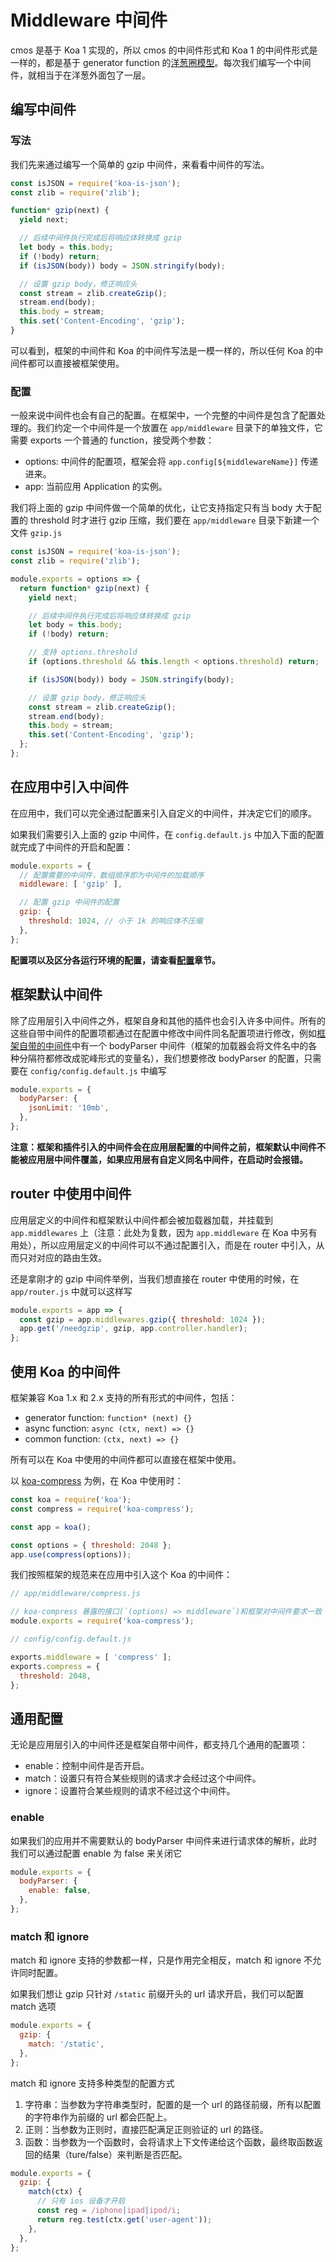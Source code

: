 # Middleware 中间件

cmos 是基于 Koa 1 实现的，所以 cmos 的中间件形式和 Koa 1 的中间件形式是一样的，都是基于 generator function 的[洋葱圈模型]()。每次我们编写一个中间件，就相当于在洋葱外面包了一层。

## 编写中间件

### 写法

我们先来通过编写一个简单的 gzip 中间件，来看看中间件的写法。

```js
const isJSON = require('koa-is-json');
const zlib = require('zlib');

function* gzip(next) {
  yield next;

  // 后续中间件执行完成后将响应体转换成 gzip
  let body = this.body;
  if (!body) return;
  if (isJSON(body)) body = JSON.stringify(body);

  // 设置 gzip body，修正响应头
  const stream = zlib.createGzip();
  stream.end(body);
  this.body = stream;
  this.set('Content-Encoding', 'gzip');
}
```

可以看到，框架的中间件和 Koa 的中间件写法是一模一样的，所以任何 Koa 的中间件都可以直接被框架使用。

### 配置

一般来说中间件也会有自己的配置。在框架中，一个完整的中间件是包含了配置处理的。我们约定一个中间件是一个放置在 `app/middleware` 目录下的单独文件，它需要 exports 一个普通的 function，接受两个参数：

- options: 中间件的配置项，框架会将 `app.config[${middlewareName}]` 传递进来。
- app: 当前应用 Application 的实例。

我们将上面的 gzip 中间件做一个简单的优化，让它支持指定只有当 body 大于配置的 threshold 时才进行 gzip 压缩，我们要在 `app/middleware` 目录下新建一个文件 `gzip.js`

```js
const isJSON = require('koa-is-json');
const zlib = require('zlib');

module.exports = options => {
  return function* gzip(next) {
    yield next;

    // 后续中间件执行完成后将响应体转换成 gzip
    let body = this.body;
    if (!body) return;

    // 支持 options.threshold
    if (options.threshold && this.length < options.threshold) return;

    if (isJSON(body)) body = JSON.stringify(body);

    // 设置 gzip body，修正响应头
    const stream = zlib.createGzip();
    stream.end(body);
    this.body = stream;
    this.set('Content-Encoding', 'gzip');
  };
};
```

## 在应用中引入中间件

在应用中，我们可以完全通过配置来引入自定义的中间件，并决定它们的顺序。

如果我们需要引入上面的 gzip 中间件，在 `config.default.js` 中加入下面的配置就完成了中间件的开启和配置：

```js
module.exports = {
  // 配置需要的中间件，数组顺序即为中间件的加载顺序
  middleware: [ 'gzip' ],

  // 配置 gzip 中间件的配置
  gzip: {
    threshold: 1024, // 小于 1k 的响应体不压缩
  },
};
```

**配置项以及区分各运行环境的配置，请查看[配置](./config.md)章节。**

## 框架默认中间件

除了应用层引入中间件之外，框架自身和其他的插件也会引入许多中间件。所有的这些自带中间件的配置项都通过在配置中修改中间件同名配置项进行修改，例如[框架自带的中间件]()中有一个 bodyParser 中间件（框架的加载器会将文件名中的各种分隔符都修改成驼峰形式的变量名），我们想要修改 bodyParser 的配置，只需要在 `config/config.default.js` 中编写

```js
module.exports = {
  bodyParser: {
    jsonLimit: '10mb',
  },
};
```

**注意：框架和插件引入的中间件会在应用层配置的中间件之前，框架默认中间件不能被应用层中间件覆盖，如果应用层有自定义同名中间件，在启动时会报错。**

## router 中使用中间件

应用层定义的中间件和框架默认中间件都会被加载器加载，并挂载到 `app.middlewares` 上（注意：此处为复数，因为 `app.middleware` 在 Koa 中另有用处），所以应用层定义的中间件可以不通过配置引入，而是在 router 中引入，从而只对对应的路由生效。

还是拿刚才的 gzip 中间件举例，当我们想直接在 router 中使用的时候，在 `app/router.js` 中就可以这样写

```js
module.exports = app => {
  const gzip = app.middlewares.gzip({ threshold: 1024 });
  app.get('/needgzip', gzip, app.controller.handler);
};
```

## 使用 Koa 的中间件

框架兼容 Koa 1.x 和 2.x 支持的所有形式的中间件，包括：

- generator function: `function* (next) {}`
- async function: `async (ctx, next) => {}`
- common function: `(ctx, next) => {}`

所有可以在 Koa 中使用的中间件都可以直接在框架中使用。

以 [koa-compress](https://github.com/koajs/compress) 为例，在 Koa 中使用时：

```js
const koa = require('koa');
const compress = require('koa-compress');

const app = koa();

const options = { threshold: 2048 };
app.use(compress(options));
```

我们按照框架的规范来在应用中引入这个 Koa 的中间件：

```js
// app/middleware/compress.js

// koa-compress 暴露的接口(`(options) => middleware`)和框架对中间件要求一致
module.exports = require('koa-compress');
```

```js
// config/config.default.js

exports.middleware = [ 'compress' ];
exports.compress = {
  threshold: 2048,
};
```

## 通用配置

无论是应用层引入的中间件还是框架自带中间件，都支持几个通用的配置项：

- enable：控制中间件是否开启。
- match：设置只有符合某些规则的请求才会经过这个中间件。
- ignore：设置符合某些规则的请求不经过这个中间件。

### enable

如果我们的应用并不需要默认的 bodyParser 中间件来进行请求体的解析，此时我们可以通过配置 enable 为 false 来关闭它

```js
module.exports = {
  bodyParser: {
    enable: false,
  },
};
```

### match 和 ignore

match 和 ignore 支持的参数都一样，只是作用完全相反，match 和 ignore 不允许同时配置。

如果我们想让 gzip 只针对 `/static` 前缀开头的 url 请求开启，我们可以配置 match 选项

```js
module.exports = {
  gzip: {
    match: '/static',
  },
};
```

match 和 ignore 支持多种类型的配置方式

1. 字符串：当参数为字符串类型时，配置的是一个 url 的路径前缀，所有以配置的字符串作为前缀的 url 都会匹配上。
2. 正则：当参数为正则时，直接匹配满足正则验证的 url 的路径。
3. 函数：当参数为一个函数时，会将请求上下文传递给这个函数，最终取函数返回的结果（ture/false）来判断是否匹配。

```js
module.exports = {
  gzip: {
    match(ctx) {
      // 只有 ios 设备才开启
      const reg = /iphone|ipad|ipod/i;
      return reg.test(ctx.get('user-agent'));
    },
  },
};
```
